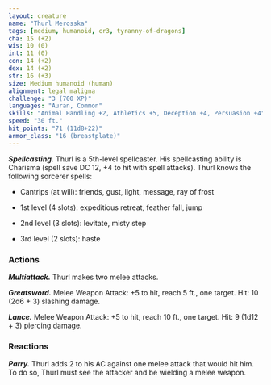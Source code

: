 ```yaml
---
layout: creature
name: "Thurl Merosska"
tags: [medium, humanoid, cr3, tyranny-of-dragons]
cha: 15 (+2)
wis: 10 (0)
int: 11 (0)
con: 14 (+2)
dex: 14 (+2)
str: 16 (+3)
size: Medium humanoid (human)
alignment: legal maligna
challenge: "3 (700 XP)"
languages: "Auran, Common"
skills: "Animal Handling +2, Athletics +5, Deception +4, Persuasion +4"
speed: "30 ft."
hit_points: "71 (11d8+22)"
armor_class: "16 (breastplate)"
---
```


***Spellcasting.*** Thurl is a 5th-level spellcaster. His spellcasting ability is Charisma (spell save DC 12, +4 to hit with spell attacks). Thurl knows the following sorcerer spells:

* Cantrips (at will): friends, gust, light, message, ray of frost

* 1st level (4 slots): expeditious retreat, feather fall, jump

* 2nd level (3 slots): levitate, misty step

* 3rd level (2 slots): haste

### Actions

***Multiattack.*** Thurl makes two melee attacks.

***Greatsword.*** Melee Weapon Attack: +5 to hit, reach 5 ft., one target. Hit: 10 (2d6 + 3) slashing damage.

***Lance.*** Melee Weapon Attack: +5 to hit, reach 10 ft., one target. Hit: 9 (1d12 + 3) piercing damage.

### Reactions

***Parry.*** Thurl adds 2 to his AC against one melee attack that would hit him. To do so, Thurl must see the attacker and be wielding a melee weapon.